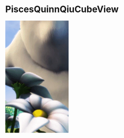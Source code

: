 # PiscesQuinnQiuCubeView

![Cube.gif](https://raw.githubusercontent.com/QiuQuinn/PiscesQuinnQiuCubeView/master/PiscesQuinnQiuCubeView/cube.gif)
